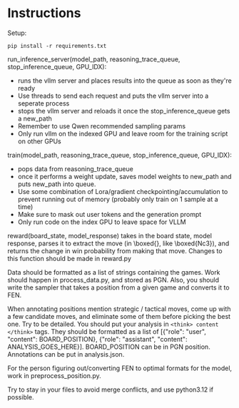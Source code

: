 # Instructions

Setup:

```
pip install -r requirements.txt
```

run_inference_server(model_path, reasoning_trace_queue, stop_inference_queue, GPU_IDX):
* runs the vllm server and places results into the queue as soon as they're ready
* Use threads to send each request and puts the vllm server into a seperate process
* stops the vllm server and reloads it once the stop_inference_queue gets a new_path
* Remember to use Qwen recommended sampling params
* Only run vllm on the indexed GPU and leave room for the training script on other GPUs

train(model_path, reasoning_trace_queue, stop_inference_queue, GPU_IDX):
* pops data from reasoning_trace_queue
* once it performs a weight update, saves model weights to new_path and puts new_path into queue.
* Use some combination of Lora/gradient checkpointing/accumulation to prevent running out of memory (probably only train on 1 sample at a time)
* Make sure to mask out user tokens and the generation prompt
* Only run code on the index GPU to leave space for VLLM





reward(board_state, model_response) takes in the board state, model response, parses it to extract the move (in \\boxed{}, like \\boxed{Nc3}), and returns the change in win probability from making that move. Changes to this function should be made in reward.py

Data should be formatted as a list of strings containing the games. Work should happen in process_data.py, and stored as PGN. Also, you should write the sampler that takes a position from a given game and converts it to FEN. 

When annotating positions mention strategic / tactical moves, come up with a few candidate moves, and eliminate some of them before picking the best one. Try to be detailed. You should put your analysis in `<think> content </think>` tags. They should be formatted as a list of [{"role": "user", "content": BOARD_POSITION}, {"role": "assistant", "content": ANALYSIS_GOES_HERE}]. BOARD_POSITION can be in PGN position. Annotations can be put in analysis.json. 

For the person figuring out/converting FEN to optimal formats for the model, work in preprocess_position.py. 

Try to stay in your files to avoid merge conflicts, and use python3.12 if possible. 
